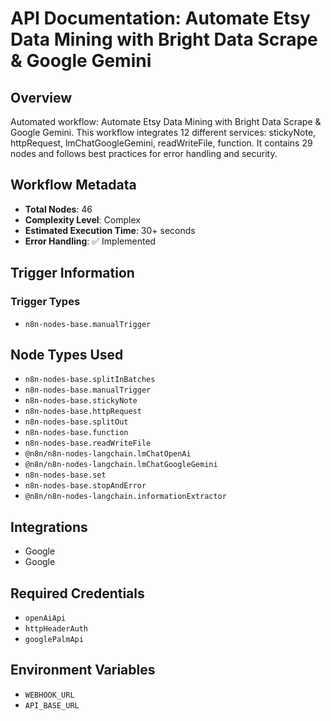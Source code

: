 # API Documentation: Automate Etsy Data Mining with Bright Data Scrape & Google Gemini

## Overview
Automated workflow: Automate Etsy Data Mining with Bright Data Scrape & Google Gemini. This workflow integrates 12 different services: stickyNote, httpRequest, lmChatGoogleGemini, readWriteFile, function. It contains 29 nodes and follows best practices for error handling and security.

## Workflow Metadata
- **Total Nodes**: 46
- **Complexity Level**: Complex
- **Estimated Execution Time**: 30+ seconds
- **Error Handling**: ✅ Implemented

## Trigger Information
### Trigger Types
- `n8n-nodes-base.manualTrigger`

## Node Types Used
- `n8n-nodes-base.splitInBatches`
- `n8n-nodes-base.manualTrigger`
- `n8n-nodes-base.stickyNote`
- `n8n-nodes-base.httpRequest`
- `n8n-nodes-base.splitOut`
- `n8n-nodes-base.function`
- `n8n-nodes-base.readWriteFile`
- `@n8n/n8n-nodes-langchain.lmChatOpenAi`
- `@n8n/n8n-nodes-langchain.lmChatGoogleGemini`
- `n8n-nodes-base.set`
- `n8n-nodes-base.stopAndError`
- `@n8n/n8n-nodes-langchain.informationExtractor`

## Integrations
- Google
- Google

## Required Credentials
- `openAiApi`
- `httpHeaderAuth`
- `googlePalmApi`

## Environment Variables
- `WEBHOOK_URL`
- `API_BASE_URL`
